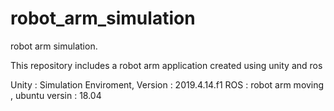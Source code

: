 # robot_arm_simulation
robot arm simulation. 

This repository includes a robot arm application created using unity and ros

Unity : Simulation Enviroment, Version : 2019.4.14.f1
ROS : robot arm moving  , ubuntu versin : 18.04




